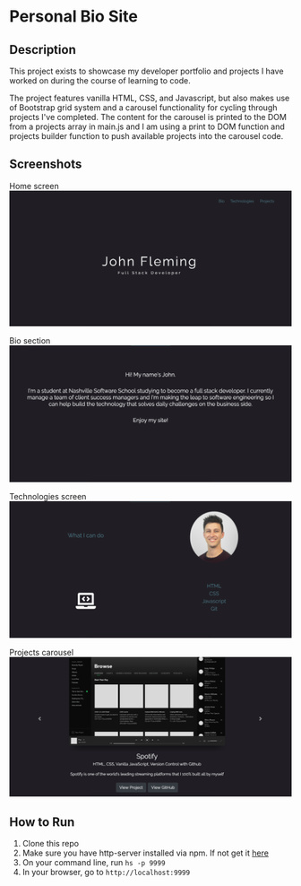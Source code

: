 # Personal Bio Site

## Description
This project exists to showcase my developer portfolio and projects I have worked on during the course of learning to code. 

The project features vanilla HTML, CSS, and Javascript, but also makes use of Bootstrap grid system and a carousel functionality for cycling through projects I've completed. The content for the carousel is printed to the DOM from a projects array in main.js and I am using a print to DOM function and projects builder function to push available projects into the carousel code. 

## Screenshots
Home screen
![home section view](./screenshots/home-view.png)

Bio section
![bio section view](./screenshots/bio-view.png)

Technologies screen
![technologies section view](./screenshots/technologies-view.png)

Projects carousel
![projects section view](./screenshots/project-carousel.png)

## How to Run
1. Clone this repo
1. Make sure you have http-server installed via npm. If not get it [here](https://www.npmjs.com/package/http-server)
1. On your command line, run `hs -p 9999`
1. In your browser, go to `http://localhost:9999`
